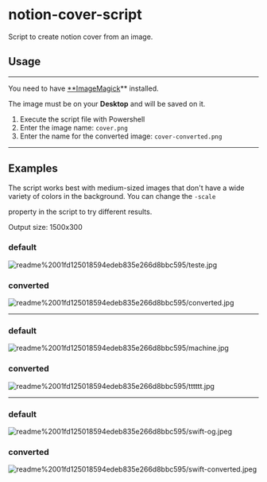 # notion-cover-script
Script to create notion cover from an image.

## Usage

---

You need to have [**ImageMagick](https://imagemagick.org/)** installed.

The image must be on your **Desktop** and will be saved on it.

1. Execute the script file with Powershell
2. Enter the image name: `cover.png`
3. Enter the name for the converted image: `cover-converted.png`

---

## Examples

The script works best with medium-sized images that don't have a wide variety of colors in the background.  You can change the `-scale`

property in the script to try different results.

Output size: 1500x300

### default

![readme%2001fd125018594edeb835e266d8bbc595/teste.jpg](readme%2001fd125018594edeb835e266d8bbc595/teste.jpg)

### converted

![readme%2001fd125018594edeb835e266d8bbc595/converted.jpg](readme%2001fd125018594edeb835e266d8bbc595/converted.jpg)

---

### default

![readme%2001fd125018594edeb835e266d8bbc595/machine.jpg](readme%2001fd125018594edeb835e266d8bbc595/machine.jpg)

### converted

![readme%2001fd125018594edeb835e266d8bbc595/tttttt.jpg](readme%2001fd125018594edeb835e266d8bbc595/tttttt.jpg)

---

### default

![readme%2001fd125018594edeb835e266d8bbc595/swift-og.jpeg](readme%2001fd125018594edeb835e266d8bbc595/swift-og.jpeg)

### converted

![readme%2001fd125018594edeb835e266d8bbc595/swift-converted.jpeg](readme%2001fd125018594edeb835e266d8bbc595/swift-converted.jpeg)
